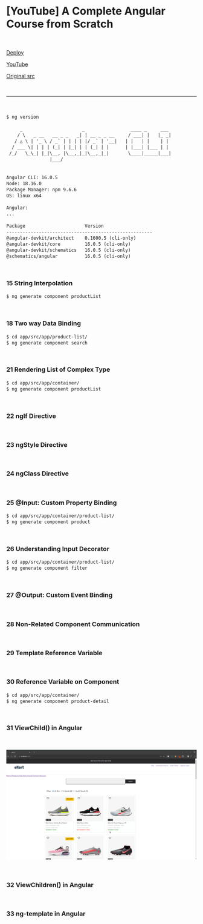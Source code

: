 # [YouTube] A Complete Angular Course from Scratch

<br/>

[Deploy](https://a-complete-angular-course-from-scratch.jsdev.org/)

[YouTube](https://www.youtube.com/playlist?list=PL1BztTYDF-QNlGo5-g65Xj1mINHYk_FM9)

[Original src](https://github.com/manojjha86/angular-16-complete-course/tree/main/angular-16-resources)

<br/>
<hr/>
<br/>

```
$ ng version

     _                      _                 ____ _     ___
    / \   _ __   __ _ _   _| | __ _ _ __     / ___| |   |_ _|
   / △ \ | '_ \ / _` | | | | |/ _` | '__|   | |   | |    | |
  / ___ \| | | | (_| | |_| | | (_| | |      | |___| |___ | |
 /_/   \_\_| |_|\__, |\__,_|_|\__,_|_|       \____|_____|___|
                |___/


Angular CLI: 16.0.5
Node: 18.16.0
Package Manager: npm 9.6.6
OS: linux x64

Angular:
...

Package                      Version
------------------------------------------------------
@angular-devkit/architect    0.1600.5 (cli-only)
@angular-devkit/core         16.0.5 (cli-only)
@angular-devkit/schematics   16.0.5 (cli-only)
@schematics/angular          16.0.5 (cli-only)

```

<br/>

### 15 String Interpolation

```
$ ng generate component productList
```

<br/>

### 18 Two way Data Binding

```
$ cd app/src/app/product-list/
$ ng generate component search
```

<br/>

### 21 Rendering List of Complex Type

```
$ cd app/src/app/container/
$ ng generate component productList
```

<br/>

### 22 ngIf Directive

<br/>

### 23 ngStyle Directive

<br/>

### 24 ngClass Directive

<br/>

### 25 @Input: Custom Property Binding

```
$ cd app/src/app/container/product-list/
$ ng generate component product
```

<br/>

### 26 Understanding Input Decorator

```
$ cd app/src/app/container/product-list/
$ ng generate component filter
```

<br/>

### 27 @Output: Custom Event Binding

<br/>

### 28 Non-Related Component Communication

<br/>

### 29 Template Reference Variable

<br/>

### 30 Reference Variable on Component

```
$ cd app/src/app/container/
$ ng generate component product-detail
```

<br/>

### 31 ViewChild() in Angular

<br/>

![Application](/img/pic-m31-p01.gif?raw=true)

<br/>

### 32 ViewChildren() in Angular

<br/>

### 33 ng-template in Angular
